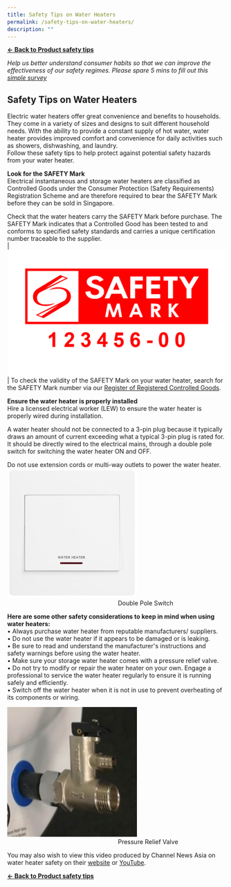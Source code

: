 ```yaml
---
title: Safety Tips on Water Heaters
permalink: /safety-tips-on-water-heaters/
description: ""
---
```

**[&#8592; Back to Product safety tips](/consumers/product-safety-tips/home-appliances-and-furniture)**

*Help us better understand consumer habits so that we can improve the effectiveness of our safety regimes. Please spare 5 mins to fill out this [simple survey](https://form.gov.sg/63a160c3cf15ee00129a4ab4)*

## Safety Tips on Water Heaters
Electric water heaters offer great convenience and benefits to households. They come in a variety of sizes and designs to suit different household needs. With the ability to provide a constant supply of hot water, water heater provides improved comfort and convenience for daily activities such as showers, dishwashing, and laundry.
<br>Follow these safety tips to help protect against potential safety hazards from your water heater.

**Look for the SAFETY Mark**<br>
Electrical instantaneous and storage water heaters are classified as Controlled Goods under the Consumer Protection (Safety Requirements) Registration Scheme and are therefore required to bear the SAFETY Mark before they can be sold in Singapore.<br>

Check that the water heaters carry the SAFETY Mark before purchase. The SAFETY Mark indicates that a Controlled Good has been tested to and conforms to specified safety standards and carries a unique certification number traceable to the supplier. <br>
|![safety mark](/images/about-us/safety-mark.jpg)|
To check the validity of the SAFETY Mark on your water heater, search for the SAFETY Mark number via our [Register of Registered Controlled Goods](https://www.cpsaplus.gov.sg/Homepage/RegisterOfRegisteredControlledGoods).

**Ensure the water heater is properly installed**<br>
Hire a licensed electrical worker (LEW) to ensure the water heater is properly wired during installation.<br>

A water heater should not be connected to a 3-pin plug because it typically draws an amount of current exceeding what a typical 3-pin plug is rated for. It should be directly wired to the electrical mains, through a double pole switch for switching the water heater ON and OFF.<br>

Do not use extension cords or multi-way outlets to power the water heater.
<img src="/images/double-pole-switch.jpg" style="width:300px;height:300px;"><br>
&nbsp;&nbsp;&nbsp;&nbsp;&nbsp;&nbsp;&nbsp;&nbsp;&nbsp;&nbsp;&nbsp;&nbsp;&nbsp;&nbsp;&nbsp;&nbsp;&nbsp;&nbsp;&nbsp;&nbsp;&nbsp;&nbsp;&nbsp;&nbsp;&nbsp;&nbsp;&nbsp;&nbsp;&nbsp;&nbsp;&nbsp;&nbsp;&nbsp;&nbsp;&nbsp;&nbsp;&nbsp;&nbsp;&nbsp;&nbsp;&nbsp;&nbsp;&nbsp;&nbsp;&nbsp;&nbsp;&nbsp;&nbsp;&nbsp;&nbsp;&nbsp;&nbsp;&nbsp;&nbsp;&nbsp;&nbsp;&nbsp;&nbsp;&nbsp;&nbsp;&nbsp;&nbsp;&nbsp;&nbsp;&nbsp;Double Pole Switch<br>


**Here are some other safety considerations to keep in mind when using water heaters:** <br>
•	Always purchase water heater from reputable manufacturers/ suppliers. <br>
•	Do not use the water heater if it appears to be damaged or is leaking. <br>
•	Be sure to read and understand the manufacturer's instructions and safety warnings before using the water heater.<br>
•	Make sure your storage water heater comes with a pressure relief valve.<br>
•	Do not try to modify or repair the water heater on your own. Engage a professional to service the water heater regularly to ensure it is running safely and efficiently.<br>
•	Switch off the water heater when it is not in use to prevent overheating of its components or wiring.<br>

<img src="/images/pressure-relief-valve.png" style="width:300px;height:300px;"><br>
&nbsp;&nbsp;&nbsp;&nbsp;&nbsp;&nbsp;&nbsp;&nbsp;&nbsp;&nbsp;&nbsp;&nbsp;&nbsp;&nbsp;&nbsp;&nbsp;&nbsp;&nbsp;&nbsp;&nbsp;&nbsp;&nbsp;&nbsp;&nbsp;&nbsp;&nbsp;&nbsp;&nbsp;&nbsp;&nbsp;&nbsp;&nbsp;&nbsp;&nbsp;&nbsp;&nbsp;&nbsp;&nbsp;&nbsp;&nbsp;&nbsp;&nbsp;&nbsp;&nbsp;&nbsp;&nbsp;&nbsp;&nbsp;&nbsp;&nbsp;&nbsp;&nbsp;&nbsp;&nbsp;&nbsp;&nbsp;&nbsp;&nbsp;&nbsp;&nbsp;&nbsp;&nbsp;&nbsp;&nbsp;&nbsp;Pressure Relief Valve

You may also wish to view this video produced by Channel News Asia on water heater safety on their [website](https://www.channelnewsasia.com/watch/talking-point-2022-2023/can-my-water-heater-kill-me-3203771) or [YouTube](https://www.youtube.com/watch?v=Bp3mc6ycNWw).

**[&#8592; Back to Product safety tips](/consumers/product-safety-tips/home-appliances-and-furniture)**